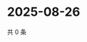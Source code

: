 # 2025-08-26

共 0 条

<!-- BEGIN ZHIHUVIDEO -->
<!-- 最后更新时间 Tue Aug 26 2025 00:14:01 GMT+0800 (China Standard Time) -->

<!-- END ZHIHUVIDEO -->
